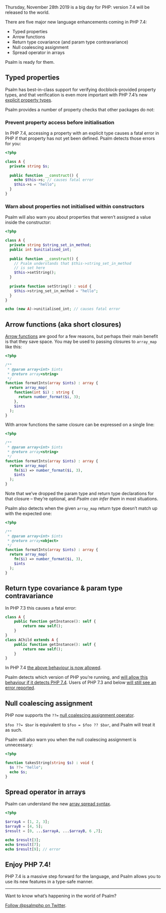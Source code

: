 <!--
  title: Psalm supports PHP 7.4
  date: 2019-11-27 11:00:00
  author: Matt Brown
  author_link: https://twitter.com/mattbrowndev
-->

Thursday, November 28th 2019 is a big day for PHP: version 7.4 will be released to the world.

There are five major new language enhancements coming in PHP 7.4:

- Typed properties
- Arrow functions
- Return type covariance (and param type contravariance)
- Null coalescing assignment
- Spread operator in arrays

Psalm is ready for them.

## Typed properties

Psalm has best-in-class support for verifying docblock-provided property types, and that verification is even more important with PHP 7.4’s  new [explicit property types](https://wiki.php.net/rfc/typed_properties_v2).

Psalm provides a number of property checks that other packages do not:

### Prevent property access before initialisation

In PHP 7.4, accessing a property with an explicit type causes a fatal error in PHP if that property has not yet been defined. Psalm detects those errors for you:

```php
<?php

class A {
  private string $s;
  
  public function __construct() {
    echo $this->s; // causes fatal error
    $this->s = "hello";
  }
}
```

###  Warn about properties not initialised within constructors

Psalm will also warn you about properties that weren’t assigned a value inside the constructor:

```php
<?php

class A {
  private string $string_set_in_method;
  public int $unitialised_int;
  
  public function __construct() {
    // Psalm understands that $this->string_set_in_method
    // is set here
    $this->setString();
  }
  
  private function setString() : void {
    $this->string_set_in_method = "hello";
  }
}

echo (new A)->unitialised_int; // causes fatal error
```

## Arrow functions (aka short closures)

[Arrow functions](https://wiki.php.net/rfc/arrow_functions_v2) are good for a few reasons, but perhaps their main benefit is that they save space. You may be used to passing closures to `array_map` like this: 

```php
<?php

/**
 * @param array<int> $ints
 * @return array<string>
 */
function formatInts(array $ints) : array {
  return array_map(
    function(int $i) : string {
      return number_format($i, 3);
    },
    $ints
  );
}
```

With arrow functions the same closure can be expressed on a single line:

```php
<?php

/**
 * @param array<int> $ints
 * @return array<string>
 */
function formatInts(array $ints) : array {
  return array_map(
    fn($i) => number_format($i, 3),
    $ints
  );
}
```

Note that we’ve dropped the param type and return type declarations for that closure – they’re optional, and _Psalm can infer them_ in most situations.

Psalm also detects when the given `array_map` return type doesn’t match up with the expected one:

```php
<?php

/**
 * @param array<int> $ints
 * @return array<object>
 */
function formatInts(array $ints) : array {
  return array_map(
    fn($i) => number_format($i, 3),
    $ints
  );
}
```

## Return type covariance & param type contravariance

In PHP 7.3 this causes a fatal error:

```php
class A {
	public function getInstance(): self {
	    return new self();
	}
}
class AChild extends A {
	public function getInstance(): self {
	    return new self();
	}
}
```

In PHP 7.4 [the above behaviour is now allowed](https://wiki.php.net/rfc/covariant-returns-and-contravariant-parameters).

Psalm detects which version of PHP you’re running, and [will allow this behaviour if it detects PHP 7.4](https://psalm.dev/r/a5e73f4178?php=7.4). Users of PHP 7.3 and below [will still see an error reported](https://psalm.dev/r/a5e73f4178?php=7.3).

## Null coalescing assignment

PHP now supports the `??=` [null coalescing assignment operator](https://wiki.php.net/rfc/null_coalesce_equal_operator).

`$foo ??= $bar` is equivalent to `$foo = $foo ?? $bar`, and Psalm will treat it as such.

Psalm will also warn you when the null coalescing assignment is unnecessary:

```php
<?php

function takesString(string $s) : void {
  $s ??= "hello";
  echo $s;
}
```

## Spread operator in arrays

Psalm can understand the new [array spread syntax](https://wiki.php.net/rfc/spread_operator_for_array).

```php
<?php

$arrayA = [1, 2, 3];
$arrayB = [4, 5];
$result = [0, ...$arrayA, ...$arrayB, 6 ,7];

echo $result[3];
echo $result[7];
echo $result[9]; // error
```

## Enjoy PHP 7.4!

PHP 7.4 is a massive step forward for the language, and Psalm allows you to use its new features in a type-safe manner.

---

Want to know what’s happening in the world of Psalm?

[Follow @psalmphp on Twitter](https://twitter.com/psalmphp).
